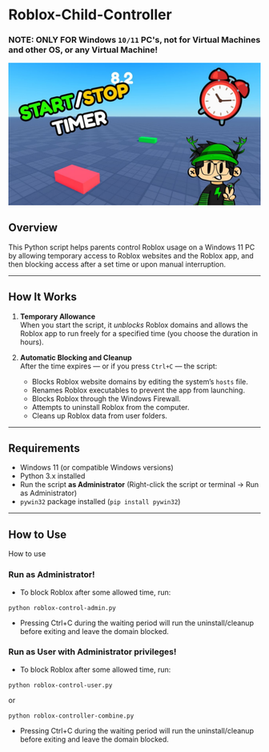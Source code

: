 # Roblox-Child-Controller 
### NOTE: ONLY FOR Windows `10/11` PC's, not for Virtual Machines and other OS, or any Virtual Machine!
[![](docs/timer.jpg)](https://youtu.be/F5yjMVPWn0U?si=ZEBsrjwOHomv0ll9)

## Overview

This Python script helps parents control Roblox usage on a Windows 11 PC by allowing temporary access to Roblox websites and the Roblox app, and then blocking access after a set time or upon manual interruption.

---

## How It Works

1. **Temporary Allowance**  
   When you start the script, it *unblocks* Roblox domains and allows the Roblox app to run freely for a specified time (you choose the duration in hours).

2. **Automatic Blocking and Cleanup**  
   After the time expires — or if you press `Ctrl+C` — the script:
   - Blocks Roblox website domains by editing the system’s `hosts` file.
   - Renames Roblox executables to prevent the app from launching.
   - Blocks Roblox through the Windows Firewall.
   - Attempts to uninstall Roblox from the computer.
   - Cleans up Roblox data from user folders.

---

## Requirements

- Windows 11 (or compatible Windows versions)
- Python 3.x installed
- Run the script **as Administrator** (Right-click the script or terminal → Run as Administrator)
- `pywin32` package installed (`pip install pywin32`)

---

## How to Use

How to use
### Run as Administrator!

- To block Roblox after some allowed time, run:

```
python roblox-control-admin.py
```

- Pressing Ctrl+C during the waiting period will run the uninstall/cleanup before exiting and leave the domain blocked.


### Run as User with Administrator privileges!

- To block Roblox after some allowed time, run:

```
python roblox-control-user.py
```
or
```
python roblox-controller-combine.py
```

- Pressing Ctrl+C during the waiting period will run the uninstall/cleanup before exiting and leave the domain blocked.
